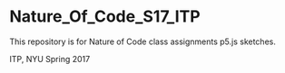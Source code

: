 # Nature_Of_Code_S17_ITP
This repository is for Nature of Code class assignments p5.js sketches.

ITP, NYU
Spring 2017

